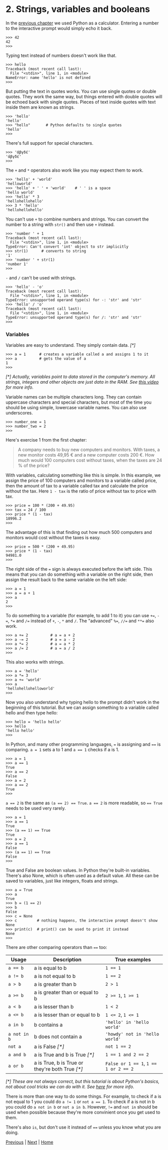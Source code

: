 # 2. Strings, variables and booleans

In the [previous chapter](1.html) we used Python as a calculator. Entering a number to the interactive prompt would simply echo it back.

    >>> 42
    42
    >>>

Typing text instead of numbers doesn't work like that.

    >>> hello
    Traceback (most recent call last):
      File "<stdin>", line 1, in <module>
    NameError: name 'hello' is not defined
    >>>

But putting the text in quotes works. You can use single quotes or double quotes. They work the same way, but things entered with double quotes will be echoed back with single quotes. Pieces of text inside quotes with text inside them are known as strings.

    >>> 'hello'
    'hello'
    >>> "hello"       # Python defaults to single quotes
    'hello'
    >>>

There's full support for special characters.

    >>> 'άβγδέ'
    'άβγδέ'
    >>>

The `+` and `*` operators also work like you may expect them to work.

    >>> 'hello' + 'world'
    'helloworld'
    >>> 'hello' + ' ' + 'world'    # ' ' is a space
    'hello world'
    >>> 'hello' * 3
    'hellohellohello'
    >>> 3 * 'hello'
    'hellohellohello'

You can't use `+` to combine numbers and strings. You can convert the number to a string with `str()` and then use `+` instead.

    >>> 'number ' + 1
    Traceback (most recent call last):
      File "<stdin>", line 1, in <module>
    TypeError: Can't convert 'int' object to str implicitly
    >>> str(1)      # converts to string
    '1'
    >>> 'number ' + str(1)
    'number 1'
    >>>

`-` and `/` can't be used with strings.

    >>> 'hello' - 'o'
    Traceback (most recent call last):
      File "<stdin>", line 1, in <module>
    TypeError: unsupported operand type(s) for -: 'str' and 'str'
    >>> 'hello' / 'o'
    Traceback (most recent call last):
      File "<stdin>", line 1, in <module>
    TypeError: unsupported operand type(s) for /: 'str' and 'str'
    >>>

### Variables

Variables are easy to understand. They simply contain data. _[*]_

    >>> a = 1      # creates a variable called a and assigns 1 to it
    >>> a          # gets the value of a
    1
    >>>

_[*] Actually, variables point to data stored in the computer's memory. All strings, integers and other objects are just data in the RAM. See [this video](https://www.youtube.com/watch?v=_AEJHKGk9ns) for more info._

Variable names can be multiple characters long. They can contain uppercase characters and special characters, but most of the time you should be using simple, lowercase variable names. You can also use underscores.

    >>> number_one = 1
    >>> number_two = 2
    >>>

Here's exercise 1 from the first chapter:

> A company needs to buy new computers and monitors. With taxes, a new monitor costs 49,95 € and a new computer costs 200 €. How much would 100 computers cost without taxes, when the taxes are 24 % of the price?

With variables, calculating something like this is simple. In this example, we assign the price of 100 computers and monitors to a variable called price, then the amount of tax to a variable called tax and calculate the price without the tax. Here `1 - tax` is the ratio of price without tax to price with tax.

    >>> price = 100 * (200 + 49.95)
    >>> tax = 24 / 100
    >>> price * (1 - tax)
    18996.2
    >>>

The advantage of this is that finding out how much 500 computers and monitors would cost without the taxes is easy.

    >>> price = 500 * (200 + 49.95)
    >>> price * (1 - tax)
    94981.0
    >>>

The right side of the `=` sign is always executed before the left side. This means that you can do something with a variable on the right side, then assign the result back to the same variable on the left side:

    >>> a = 1
    >>> a = a + 1
    >>> a
    2
    >>>

To do something to a variable (for example, to add 1 to it) you can use `+=`, `-=`, `*=` and `/=` instead of `+`, `-`, `*` and `/`. The "advanced" `%=`, `//=` and `**=` also work.

    >>> a += 2          # a = a + 2
    >>> a -= 2          # a = a - 2
    >>> a *= 2          # a = a * 2
    >>> a /= 2          # a = a / 2
    >>>

This also works with strings.

    >>> a = 'hello'
    >>> a *= 3
    >>> a += 'world'
    >>> a
    'hellohellohelloworld'
    >>>

Now you also understand why typing hello to the prompt didn't work in the beginning of this tutorial. But we can assign something to a variable called hello and then type hello:

    >>> hello = 'hello hello'
    >>> hello
    'hello hello'
    >>>

In Python, and many other programming languages, `=` is assigning and `==` is comparing. `a = 1` sets a to 1 and `a == 1` checks if a is 1.

    >>> a = 1
    >>> a == 1
    True
    >>> a == 2
    False
    >>> a = 2
    >>> a == 2
    True
    >>>

`a == 2` is the same as `(a == 2) == True`. `a == 2` is more readable, so `== True` needs to be used very rarely.

    >>> a = 1
    >>> a == 1
    True
    >>> (a == 1) == True
    True
    >>> a = 2
    >>> a == 1
    False
    >>> (a == 1) == True
    False
    >>>

True and False are boolean values. In Python they're built-in variables. There's also None, which is often used as a default value. All these can be saved to variables, just like integers, floats and strings.

    >>> a = True
    >>> a
    True
    >>> b = (1 == 2)
    >>> b
    False
    >>> c = None
    >>> c         # nothing happens, the interactive prompt doesn't show None
    >>> print(c)  # print() can be used to print it instead
    None
    >>>

There are other comparing operators than `==` too:

| Usage         | Description                                       | True examples                         |
|---------------|---------------------------------------------------|---------------------------------------|
| `a == b`      | a is equal to b                                   | `1 == 1`                              |
| `a != b`      | a is not equal to b                               | `1 == 2`                              |
| `a > b`       | a is greater than b                               | `2 > 1`                               |
| `a >= b`      | a is greater than or equal to b                   | `2 >= 1`, `1 >= 1`                    |
| `a < b`       | a is lesser than b                                | `1 < 2`                               |
| `a <= b`      | a is lesser than or equal to b                    | `1 <= 2`, `1 <= 1`                    |
| `a in b`      | b contains a                                      | `'hello' in 'hello world'`            |
| `a not in b`  | b does not contain a                              | `'howdy' not in 'hello world'`        |
| `not a`       | a is False _[*]_                                  | `not 1 == 2`                          |
| `a and b`     | a is True and b is True _[*]_                     | `1 == 1 and 2 == 2`                   |
| `a or b`      | a is True, b is True or they're both True _[*]_   | `False or 1 == 1`, `1 == 1 or 2 == 2` |

_[*] These are not always correct, but this tutorial is about Python's basics, not about cool tricks we can do with it. See [here](https://docs.python.org/3/library/stdtypes.html) for more info._

There is more than one way to do some things. For example, to check if a is not equal to 1 you could do `a != 1` or `not a == 1`. To check if a is not in b you could do `a not in b` or `not a in b`. However, `!=` and `not in` should be used when possible because they're more convinient once you get used to them.

There's also `is`, but don't use it instead of `==` unless you know what you are doing.

[Previous](1.md) | [Next](3.md) | [Home](README.md)
